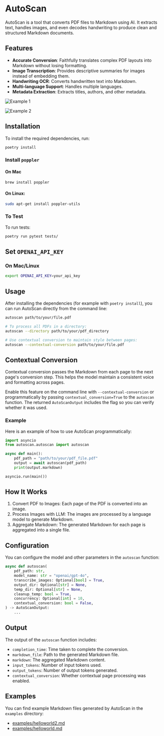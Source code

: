 # AutoScan

AutoScan is a tool that converts PDF files to Markdown using AI. It extracts text, handles images, and even decodes handwriting to produce clean and structured Markdown documents.

## Features

- **Accurate Conversion**: Faithfully translates complex PDF layouts into Markdown without losing formatting.
- **Image Transcription**: Provides descriptive summaries for images instead of embedding them.
- **Handwriting OCR**: Converts handwritten text into Markdown.
- **Multi-language Support**: Handles multiple languages.
- **Metadata Extraction**: Extracts titles, authors, and other metadata.

![Example 1 ](https://private-user-images.githubusercontent.com/862952/395720191-296f93c4-8f04-4771-887c-08c45fdd1d95.png)

![Example 2](https://private-user-images.githubusercontent.com/862952/395720236-44d3ea28-2ca8-4d86-ab79-29683e5529c1.png)

## Installation

To install the required dependencies, run:

```sh
poetry install
```

### Install `poppler`

#### On Mac

```sh
brew install poppler
```

#### On Linux: 

```sh
sudo apt-get install poppler-utils
```

### To Test

To run tests:

```sh
poetry run pytest tests/
```

## Set `OPENAI_API_KEY`

### On Mac/Linux

```sh
export OPENAI_API_KEY=your_api_key
```

## Usage

After installing the dependencies (for example with `poetry install`), you can
run AutoScan directly from the command line:

```sh
autoscan path/to/your/file.pdf

# To process all PDFs in a directory:
autoscan --directory path/to/your/pdf_directory

# Use contextual conversion to maintain style between pages:
autoscan --contextual-conversion path/to/your/file.pdf
```

## Contextual Conversion

Contextual conversion passes the Markdown from each page to the next page's conversion step. This helps the model
maintain a consistent voice and formatting across pages.

Enable this feature on the command line with `--contextual-conversion` or programmatically by passing
`contextual_conversion=True` to the `autoscan` function. The returned `AutoScanOutput` includes the flag so you can
verify whether it was used.


### Example

Here is an example of how to use AutoScan programmatically:

```python
import asyncio
from autoscan.autoscan import autoscan

async def main():
    pdf_path = "path/to/your/pdf_file.pdf"
    output = await autoscan(pdf_path)
    print(output.markdown)

asyncio.run(main())
```

## How It Works

1. Convert PDF to Images: Each page of the PDF is converted into an image.
2. Process Images with LLM: The images are processed by a language model to generate Markdown.
3. Aggregate Markdown: The generated Markdown for each page is aggregated into a single file.

## Configuration
You can configure the model and other parameters in the `autoscan` function:

```python
async def autoscan(
    pdf_path: str, 
    model_name: str = "openai/gpt-4o",
    transcribe_images: Optional[bool] = True,
    output_dir: Optional[str] = None,
    temp_dir: Optional[str] = None,
    cleanup_temp: bool = True,
    concurrency: Optional[int] = 10,
    contextual_conversion: bool = False,
) -> AutoScanOutput:
    ...
```

## Output
The output of the `autoscan` function includes:

- `completion_time`: Time taken to complete the conversion.
- `markdown_file`: Path to the generated Markdown file.
- `markdown`: The aggregated Markdown content.
- `input_tokens`: Number of input tokens used.
- `output_tokens`: Number of output tokens generated.
- `contextual_conversion`: Whether contextual page processing was enabled.

## Examples

You can find example Markdown files generated by AutoScan in the `examples` directory:

- [examples/helloworld2.md](./examples/helloworld2.md)
- [examples/helloworld.md](./examples/helloworld.md)



